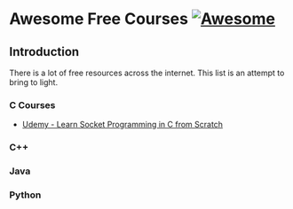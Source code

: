 # Awesome Free Courses [![Awesome](https://cdn.rawgit.com/sindresorhus/awesome/d7305f38d29fed78fa85652e3a63e154dd8e8829/media/badge.svg)](https://github.com/s4kibs4mi/awesome-free-courses)

Introduction
------------

There is a lot of free resources across the internet. This list is an attempt to bring to light.

### C Courses
- [Udemy - Learn Socket Programming in C from Scratch](https://www.udemy.com/learn-socket-programming-in-c-from-scratch/)

### C++

### Java

### Python


